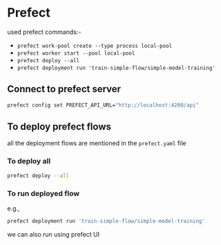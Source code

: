 
# Prefect

used prefect commands:-
- ```prefect work-pool create --type process local-pool```
- ```prefect worker start --pool local-pool```
- ```prefect deploy --all```
- ```prefect deployment run 'train-simple-flow/simple-model-training'```

## Connect to prefect server

```bash
prefect config set PREFECT_API_URL="http://localhost:4200/api"
```

## To deploy prefect flows

all the deployment flows are mentioned in the ```prefect.yaml``` file

### To deploy all
```bash
prefect deploy --all
```
### To run deployed flow

e.g.,
```bash
prefect deployment run 'train-simple-flow/simple-model-training'
```
we can also run using prefect UI
